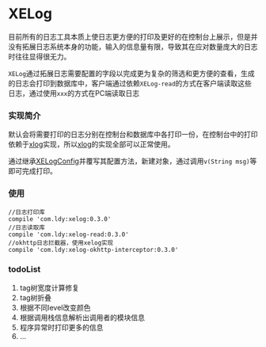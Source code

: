 # XELog
目前所有的日志工具本质上使日志更方便的打印及更好的在控制台上展示，但是并没有拓展日志系统本身的功能，输入的信息量有限，导致其在应对数量庞大的日志时往往显得很无力。

`XELog`通过拓展日志需要配置的字段以完成更为复杂的筛选和更方便的查看，生成的日志会打印到数据库中，客户端通过依赖`XELog-read`的方式在客户端读取这些日志，通过使用`xxx`的方式在PC端读取日志

### 实现简介
默认会将需要打印的日志分别在控制台和数据库中各打印一份，在控制台中的打印依赖于[xlog](https://github.com/elvishew/xLog)实现，所以[xlog](https://github.com/elvishew/xLog)的实现全部可以正常使用。

通过继承[XELogConfig](https://github.com/EndSmile/XELog/blob/master/xelog/src/main/java/com/ldy/xelog/config/XELogConfig.java)并覆写其配置方法，新建对象，通过调用`v(String msg)`等即可完成打印。

### 使用
```
//日志打印库
compile 'com.ldy:xelog:0.3.0'
//日志读取库
compile 'com.ldy:xelog-read:0.3.0'
//okhttp日志拦截器，使用xelog实现
compile 'com.ldy:xelog-okhttp-interceptor:0.3.0'
```

### todoList

 1. tag树宽度计算修复
 2. tag树折叠
 3. 根据不同level改变颜色
 4. 根据调用栈信息解析出调用者的模块信息
 5. 程序异常时打印更多的信息
 6. ...

 



